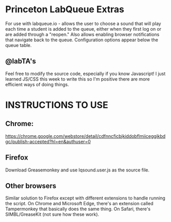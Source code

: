 # Princeton LabQueue Extras
For use with labqueue.io - allows the user to choose a sound that will play each time a student is added to the queue, either when they first log on or are added through a "reopen." Also allows enabling browser notifications that navigate back to the queue. Configuration options appear below the queue table.

## @labTA's
Feel free to modify the source code, especially if you know Javascript! I just learned JS/CSS this week to write this so I'm positive there are more efficient ways of doing things.

# INSTRUCTIONS TO USE
## Chrome:
https://chrome.google.com/webstore/detail/cdfnncficbjkiddobflmiiceggikbdgc/publish-accepted?hl=en&authuser=0

## Firefox
Download Greasemonkey and use lqsound.user.js as the source file.
## Other browsers
Similar solution to Firefox except with different extensions to handle running the script. On Chrome and Microsoft Edge, there's an extension called Tampermonkey that basically does the same thing. On Safari, there's SIMBL/GreaseKit (not sure how these work).
